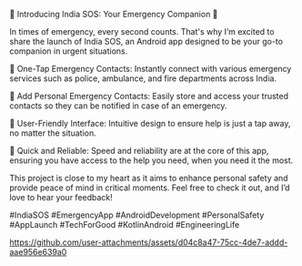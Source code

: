 🚨 Introducing India SOS: Your Emergency Companion 🚨

In times of emergency, every second counts. That's why I’m excited to share the launch of India SOS, an Android app designed to be your go-to companion in urgent situations.

🔹 One-Tap Emergency Contacts: Instantly connect with various emergency services such as police, ambulance, and fire departments across India.

🔹 Add Personal Emergency Contacts: Easily store and access your trusted contacts so they can be notified in case of an emergency.

🔹 User-Friendly Interface: Intuitive design to ensure help is just a tap away, no matter the situation.

🔹 Quick and Reliable: Speed and reliability are at the core of this app, ensuring you have access to the help you need, when you need it the most.

This project is close to my heart as it aims to enhance personal safety and provide peace of mind in critical moments. Feel free to check it out, and I’d love to hear your feedback!

#IndiaSOS #EmergencyApp #AndroidDevelopment #PersonalSafety #AppLaunch #TechForGood #KotlinAndroid #EngineeringLife




https://github.com/user-attachments/assets/d04c8a47-75cc-4de7-addd-aae956e639a0


